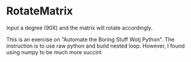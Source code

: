 # RotateMatrix

Input a degree (90X) and the matrix will rotate accordingly. 

This is an exercise on "Automate the Boring Stuff Wotj Python".  The instruction is to use raw python and build nested loop.  However, I found using numpy to be much more succint
